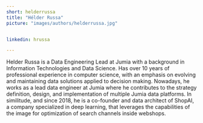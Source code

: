 ```yaml
---
short: helderrussa
title: "Hélder Russa"
picture: "images/authors/helderrussa.jpg"


linkedin: hrussa

---
```


Helder Russa is a Data Engineering Lead at Jumia with a background in Information Technologies and Data Science. Has over 10 years of professional experience in computer science, with an emphasis on evolving and maintaining data solutions applied to decision making. Nowadays, he works as a lead data engineer at Jumia where he contributes to the strategy definition, design, and implementation of multiple Jumia data platforms. In similitude, and since 2018, he is a co-founder and data architect of ShopAI, a company specialized in deep learning, that leverages the capabilities of the image for optimization of search channels inside webshops. 